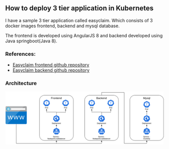 ## How to deploy 3 tier application in Kubernetes

I have a sample 3 tier application called easyclaim. Which consists of 3 docker images frontend, backend and mysql database.

The frontend is developed using AngularJS 8 and backend developed using Java springboot(Java 8).

### References:
* [Easyclaim frontend github repository](https://github.com/vigneshsweekaran/easyclaim-frontend) 
* [Easyclaim backend github repository](https://github.com/vigneshsweekaran/easyclaim-backend)

### Architecture
![kubernetes](/content/kubernetes/tutorials/images/sample-application/3-tier/easyclaim-nodeport-mysql-deploy.png)

